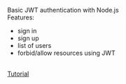 Basic JWT authentication with Node.js
<br>
Features:
<ul>
  <li>sign in</li>
  <li>sign up</li>
  <li>list of users</li>
  <li>forbid/allow resources using JWT</li>
</ul>
<br>
<a href="https://scotch.io/tutorials/authenticate-a-node-js-api-with-json-web-tokens">Tutorial</a>
